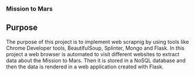 ### Mission to Mars

## Purpose

The purpose of this project is to implement web scrapnig by using tools like Chrome Developer tools, BeautifulSoup, Splinter, Mongo and Flask. 
In this project a web browser is automated to visit different websites to extract data about the Mission to Mars. Then it is stored in a NoSQL database and then the data is rendered in
a web application created with Flask. 